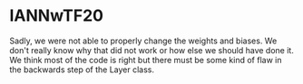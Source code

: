 # IANNwTF20
Sadly, we were not able to properly change the weights and biases. We don't really know why that did not work or how else we should have done it. We think most of the code is right but there must be some kind of flaw in the backwards step of the Layer class. 
